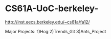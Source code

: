 # CS61A-UoC-berkeley-

http://inst.eecs.berkeley.edu/~cs61a/fa12/

Major Projects:
1)Hog
2)Trends_Git
3)Ants_Project
